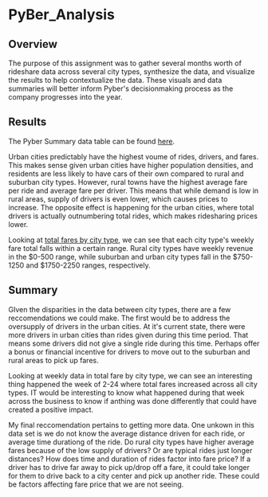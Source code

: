 # PyBer_Analysis

## Overview 
The purpose of this assignment was to gather several months worth of rideshare data across several city types, synthesize the data, and visualize the results to help contextualize the data. These visuals and data summaries will better inform Pyber's decisionmaking process as the company progresses into the year. 

## Results 
The Pyber Summary data table can be found [here](https://github.com/matthewprice-github/PyBer_Analysis/blob/main/analysis/Pyber_summary.PNG). 

Urban cities predictably have the highest voume of rides, drivers, and fares. This makes sense given urban cities have higher population densities, and residents are less likely to have cars of their own compared to rural and suburban city types. However, rural towns have the highest average fare per ride and average fare per driver. This means that while demand is low in rural areas, supply of drivers is even lower, which causes prices to increase. The opposite effect is happening for the urban cities, where total drivers is actually outnumbering total rides, which makes ridesharing prices lower. 

Looking at [total fares by city type](https://github.com/matthewprice-github/PyBer_Analysis/blob/main/analysis/Pyber_fare_summary.png), we can see that each city type's weekly fare total falls within a certain range. Rural city types have weekly revenue in the $0-500 range, while suburban and urban city types fall in the $750-1250 and $1750-2250 ranges, respectively. 

## Summary 
GIven the disparities in the data between city types, there are a few reccomendations we could make. The first would be to address the oversupply of drivers in the urban cities. At it's current state, there were more drivers in urban cities than rides given during this time period. That means some drivers did not give a single ride during this time. Perhaps offer a bonus or financial incentive for drivers to move out to the suburban and rural areas to pick up fares. 

Looking at weekly data in total fare by city type, we can see an interesting thing happened the week of 2-24 where total fares increased across all city types. IT would be interesting to know what happened during that week across the business to know if anthing was done differently that could have created a positive impact.

My final reccomendation pertains to getting more data. One unkown in this data set is we do not know the average distance driven for each ride, or average time durationg of the ride. Do rural city types have higher average fares because of the low supply of drivers? Or are typical rides just longer distances? How does time and duration of rides factor into fare price? If a driver has to drive far away to pick up/drop off a fare, it could take longer for them to drive back to a city center and pick up another ride. These could be factors affecting fare price that we are not seeing. 
